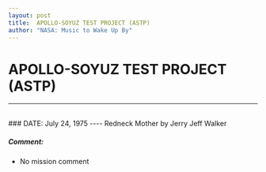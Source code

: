 ```yaml
---
layout: post
title:  APOLLO-SOYUZ TEST PROJECT (ASTP)
author: "NASA: Music to Wake Up By"
---
```


# APOLLO-SOYUZ TEST PROJECT (ASTP)
----
<br/>
### DATE: July 24, 1975
----
Redneck Mother by Jerry Jeff Walker

##### Comment:
* No mission comment
